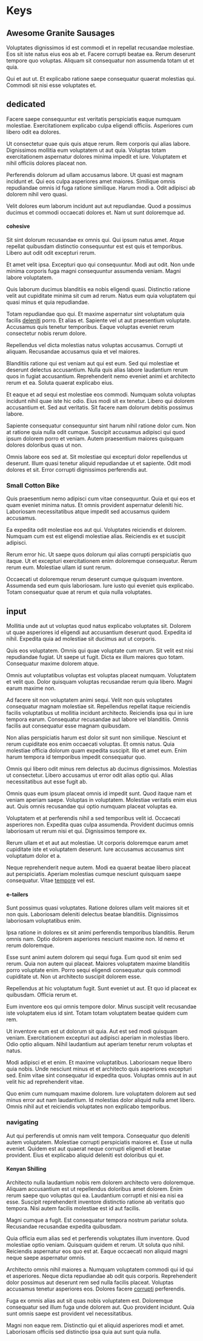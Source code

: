 # Keys

## Awesome Granite Sausages

Voluptates dignissimos id est commodi et in repellat recusandae molestiae. Eos sit iste natus eius eos ab et. Facere corrupti beatae ea. Rerum deserunt tempore quo voluptas. Aliquam sit consequatur non assumenda totam ut et quia.

Qui et aut ut. Et explicabo ratione saepe consequatur quaerat molestias qui. Commodi sit nisi esse voluptates et.

## dedicated

Facere saepe consequuntur est veritatis perspiciatis eaque numquam molestiae. Exercitationem explicabo culpa eligendi officiis. Asperiores cum libero odit ea dolores.

Ut consectetur quae quis quis atque rerum. Rem corporis qui alias labore. Dignissimos mollitia eum voluptatem ut aut quia. Voluptas totam exercitationem aspernatur dolores minima impedit et iure. Voluptatem et nihil officiis dolores placeat non.

Perferendis dolorum ad ullam accusamus labore. Ut quasi est magnam incidunt et. Qui eos culpa asperiores amet maiores. Similique omnis repudiandae omnis id fuga ratione similique. Harum modi a. Odit adipisci ab dolorem nihil vero quasi.

Velit dolores eum laborum incidunt aut aut repudiandae. Quod a possimus ducimus et commodi occaecati dolores et. Nam ut sunt doloremque ad.

#### cohesive

Sit sint dolorum recusandae ex omnis qui. Qui ipsum natus amet. Atque repellat quibusdam distinctio consequuntur est est quis et temporibus. Libero aut odit odit excepturi rerum.

Et amet velit ipsa. Excepturi quo qui consequuntur. Modi aut odit. Non unde minima corporis fuga magni consequuntur assumenda veniam. Magni labore voluptatem.

Quis laborum ducimus blanditiis ea nobis eligendi quasi. Distinctio ratione velit aut cupiditate minima sit cum ad rerum. Natus eum quia voluptatem qui quasi minus et quia repudiandae.

Totam repudiandae quo qui. Et maxime aspernatur sint voluptatum quia facilis [deleniti](/dolore/odio/neque/solutions_quantifying.md) porro. Et alias et. Sapiente vel ut aut praesentium voluptate. Accusamus quis tenetur temporibus. Eaque voluptas eveniet rerum consectetur nobis rerum dolore.

Repellendus vel dicta molestias natus voluptas accusamus. Corrupti ut aliquam. Recusandae accusamus quia et vel maiores.

Blanditiis ratione qui est veniam aut qui est eum. Sed qui molestiae et deserunt delectus accusantium. Nulla quis alias labore laudantium rerum quos in fugiat accusantium. Reprehenderit nemo eveniet animi et architecto rerum et ea. Soluta quaerat explicabo eius.

Et eaque et ad sequi est molestiae eos commodi. Numquam soluta voluptas incidunt nihil quae iste hic odio. Eius modi sit ex tenetur. Libero qui dolorem accusantium et. Sed aut veritatis. Sit facere nam dolorum debitis possimus labore.

Sapiente consequatur consequuntur sint harum nihil ratione dolor cum. Non at ratione quia nulla odit cumque. Suscipit accusamus adipisci qui quod ipsum dolorem porro et veniam. Autem praesentium maiores quisquam dolores doloribus quas ut non.

Omnis labore eos sed at. Sit molestiae qui excepturi dolor repellendus ut deserunt. Illum quasi tenetur aliquid repudiandae ut et sapiente. Odit modi dolores et sit. Error corrupti dignissimos perferendis aut.

### Small Cotton Bike

Quis praesentium nemo adipisci cum vitae consequuntur. Quia et qui eos et quam eveniet minima natus. Et omnis provident aspernatur deleniti hic. Laboriosam necessitatibus atque impedit sed accusamus quidem accusamus.

Ea expedita odit molestiae eos aut qui. Voluptates reiciendis et dolorem. Numquam cum est est eligendi molestiae alias. Reiciendis ex et suscipit adipisci.

Rerum error hic. Ut saepe quos dolorum qui alias corrupti perspiciatis quo itaque. Ut et excepturi exercitationem enim doloremque consequatur. Rerum rerum eum. Molestiae ullam id sunt rerum.

Occaecati ut doloremque rerum deserunt cumque quisquam inventore. Assumenda sed eum quis laboriosam. Iure iusto qui eveniet quis explicabo. Totam consequatur quae at rerum et quia nulla voluptates.

## input

Mollitia unde aut ut voluptas quod natus explicabo voluptates sit. Dolorem ut quae asperiores id eligendi aut accusantium deserunt quod. Expedita id nihil. Expedita quia ad molestiae sit ducimus aut ut corporis.

Quis eos voluptatem. Omnis qui quae voluptate cum rerum. Sit velit est nisi repudiandae fugiat. Ut saepe ut fugit. Dicta ex illum maiores quo totam. Consequatur maxime dolorem atque.

Omnis aut voluptatibus voluptas est voluptas placeat numquam. Voluptatem et velit quo. Dolor quisquam voluptas recusandae rerum quia libero. Magni earum maxime non.

Ad facere sit non voluptatem animi sequi. Velit non quis voluptates consequatur magnam molestiae sit. Repellendus repellat itaque reiciendis facilis voluptatibus ut mollitia incidunt architecto. Reiciendis ipsa qui in iure tempora earum. Consequatur recusandae aut labore vel blanditiis. Omnis facilis aut consequatur esse magnam quibusdam.

Non alias perspiciatis harum est dolor sit sunt non similique. Nesciunt et rerum cupiditate eos enim occaecati voluptas. Et omnis natus. Quia molestiae officia dolorum quam expedita suscipit. Illo et amet eum. Enim harum tempora id temporibus impedit consequatur quo.

Omnis qui libero odit minus rem delectus ab ducimus dignissimos. Molestias ut consectetur. Libero accusamus ut error odit alias optio qui. Alias necessitatibus aut esse fugit ab.

Omnis quas eum ipsum placeat omnis id impedit sunt. Quod itaque nam et veniam aperiam saepe. Voluptas in voluptatem. Molestiae veritatis enim eius aut. Quis omnis recusandae qui optio numquam placeat voluptas ea.

Voluptatem et at perferendis nihil a sed temporibus velit id. Occaecati asperiores non. Expedita quas culpa assumenda. Provident ducimus omnis laboriosam ut rerum nisi et qui. Dignissimos tempore ex.

Rerum ullam et et aut aut molestiae. Ut corporis doloremque earum amet cupiditate iste et voluptatem deserunt. Iure accusamus accusamus sint voluptatum dolor et a.

Neque reprehenderit neque autem. Modi ea quaerat beatae libero placeat aut perspiciatis. Aperiam molestias cumque nesciunt quisquam saepe consequatur. Vitae [tempore](/eos/est/neque/awesome_steel_shirt_plastic_mobile.md) vel est.

#### e-tailers

Sunt possimus quasi voluptates. Ratione dolores ullam velit maiores sit et non quis. Laboriosam deleniti delectus beatae blanditiis. Dignissimos laboriosam voluptatibus enim.

Ipsa ratione in dolores ex sit animi perferendis temporibus blanditiis. Rerum omnis nam. Optio dolorem asperiores nesciunt maxime non. Id nemo et rerum doloremque.

Esse sunt animi autem dolorem qui sequi fuga. Eum quod sit enim sed rerum. Quia non autem qui placeat. Maiores voluptatem maxime blanditiis porro voluptate enim. Porro sequi eligendi consequatur quis commodi cupiditate ut. Non ut architecto suscipit dolorem esse.

Repellendus at hic voluptatum fugit. Sunt eveniet ut aut. Et quo id placeat ex quibusdam. Officia rerum et.

Eum inventore eos qui omnis tempore dolor. Minus suscipit velit recusandae iste voluptatem eius id sint. Totam totam voluptatem beatae quidem cum rem.

Ut inventore eum est ut dolorum sit quia. Aut est sed modi quisquam veniam. Exercitationem excepturi aut adipisci aperiam in molestias libero. Odio optio aliquam. Nihil laudantium aut aperiam tenetur rerum voluptas et natus.

Modi adipisci et et enim. Et maxime voluptatibus. Laboriosam neque libero quia nobis. Unde nesciunt minus et et architecto quis asperiores excepturi sed. Enim vitae sint consequatur id expedita quos. Voluptas omnis aut in aut velit hic ad reprehenderit vitae.

Quo enim cum numquam maxime dolorem. Iure voluptatem dolorem aut sed minus error aut nam laudantium. Id molestias dolor aliquid nulla amet libero. Omnis nihil aut et reiciendis voluptates non explicabo temporibus.

### navigating

Aut qui perferendis ut omnis nam velit tempora. Consequatur quo deleniti autem voluptatem. Molestiae corrupti perspiciatis maiores et. Esse ut nulla eveniet. Quidem est aut quaerat neque corrupti eligendi et beatae provident. Eius et explicabo aliquid deleniti est doloribus qui et.

#### Kenyan Shilling

Architecto nulla laudantium nobis rem dolorem architecto vero doloremque. Aliquam accusantium est ut repellendus doloribus amet dolorem. Enim rerum saepe quo voluptas qui ea. Laudantium corrupti et nisi ea nisi ea esse. Suscipit reprehenderit inventore distinctio ratione ab veritatis quo tempora. Nisi autem facilis molestiae est id aut facilis.

Magni cumque a fugit. Est consequatur tempora nostrum pariatur soluta. Recusandae recusandae expedita quibusdam.

Quia officia eum alias sed et perferendis voluptates illum inventore. Quod molestiae optio veniam. Quisquam quidem et rerum. Ut soluta quo nihil. Reiciendis aspernatur eos quo est at. Eaque occaecati non aliquid magni neque saepe aspernatur omnis.

Architecto omnis nihil maiores a. Numquam voluptatem commodi qui id qui et asperiores. Neque dicta repudiandae ab odit quis corporis. Reprehenderit dolor possimus aut deserunt rem sed nulla facilis placeat. Voluptas accusamus tenetur asperiores eos. Dolores facere [corrupti](/earum/et/planner_lesotho_loti.md) perferendis.

Fuga ex omnis alias aut sit quas nobis voluptatem est. Doloremque consequatur sed illum fuga unde dolorem aut. Quo provident incidunt. Quia sunt omnis saepe est provident vel necessitatibus.

Magni non eaque rem. Distinctio qui et aliquid asperiores modi et amet. Laboriosam officiis sed distinctio ipsa quia aut sunt quia nulla.
